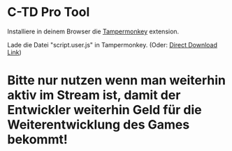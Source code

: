 # C-TD Pro Tool

Installiere in deinem Browser die [Tampermonkey](https://www.tampermonkey.net/index.php) extension.

Lade die Datei "script.user.js" in Tampermonkey. (Oder: [Direct Download Link](https://github.com/dev-101010/ctd-pro-tool/raw/refs/heads/master/script.user.js))
 
# Bitte nur nutzen wenn man weiterhin aktiv im Stream ist, damit der Entwickler weiterhin Geld für die Weiterentwicklung des Games bekommt!

